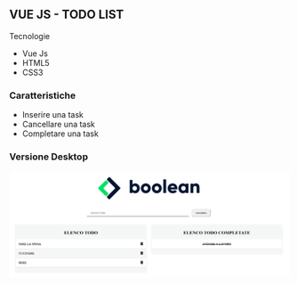 ## VUE JS - TODO LIST
Tecnologie
- Vue Js
- HTML5
- CSS3

### Caratteristiche
- Inserire una task
- Cancellare una task
- Completare una task

### Versione Desktop
<img src="https://raw.githubusercontent.com/manuelbosi/vue-todolist/main/screenshot/vue_todolist.PNG">
